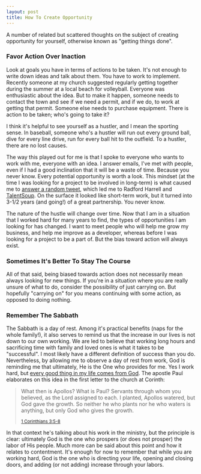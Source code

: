 ```yaml
---
layout: post
title: How To Create Opportunity
---
```

<p>A number of related but scattered thoughts on the subject of creating opportunity for yourself, otherwise known as "getting things done".</p>

<h3>Favor Action Over Inaction</h3>
<p>Look at goals you have in terms of actions to be taken.  It's not enough to write down ideas and talk about them. You have to work to implement.  Recently someone at my church suggested regularly getting together during the summer at a local beach for volleyball.  Everyone was enthusiastic about the idea.  But to make it happen, someone needs to contact the town and see if we need a permit, and if we do, to work at getting that permit. Someone else needs to purchase equipment.  There is action to be taken; who's going to take it?</p>

<p>I think it's helpful to see yourself as a hustler, and I mean the sporting sense.  In baseball, someone who's a hustler will run out every ground ball, dive for every line drive, run for every ball hit to the outfield.  To a hustler, there are no lost causes.</p>

<p>The way this played out for me is that I spoke to everyone who wants to work with me, everyone with an idea. I answer emails, I've met with people, even if I had a good inclination that it will be a waste of time.  Because you never know. Every potential opportunity is worth a look. This mindset (at the time I was looking for a project to be involved in long-term) is what caused me to <a href="https://twitter.com/saddington/status/4367475923">answer a random tweet</a>, which led me to Radford Harrell and <a href="https://talentsoup.com">TalentSoup</a>. On the surface it looked like short-term work, but it turned into 3-1/2 years (and going!) of a great partnership. You never know.</p>

<p>The nature of the hustle will change over time.  Now that I am in a situation that I worked hard for many years to find, the types of opportunities I am looking for has changed.  I want to meet people who will help me grow my business, and help me improve as a developer, whereas before I was looking for a project to be a part of. But the bias toward action will always exist.</p>

<h3>Sometimes It's Better To Stay The Course</h3>
<p>All of that said, being biased towards action does not necessarily mean always looking for new things.  If you're in a situation where you are really unsure of what to do, consider the possibility of just carrying on. But hopefully "carrying on" for you means continuing with some action, as opposed to doing nothing.</p>

<h3>Remember The Sabbath</h3>
<p>The Sabbath is a day of rest. Among it's practical benefits (naps for the whole family!), it also serves to remind us that the increase in our lives is not down to our own working.  We are led to believe that working long hours and sacrificing time with family and loved ones is what it takes to be "successful". I most likely have a different definition of success than you do. Nevertheless, by allowing me to observe a day of rest from work, God is reminding me that ultimately, He is the One who provides for me.  Yes I work hard, but <a href="http://www.biblegateway.com/passage/?search=James+1%3A17&version=NIV">every good thing in my life comes from God</a>. The apostle Paul elaborates on this idea in the first letter to the church at Corinth:
 <blockquote>
  <p>What then is Apollos? What is Paul? Servants through whom you believed, as the Lord assigned to each. I planted, Apollos watered, but God gave the growth. So neither he who plants nor he who waters is anything, but only God who gives the growth.</p>
  <small><a href="http://www.biblegateway.com/passage/?search=1+Corinthians+3%3A5-8&version=ESV">1 Corinthians 3:5-8</a></small>
</blockquote>

<p>In that context he's talking about his work in the ministry, but the principle is clear: ultimately God is the one who prospers (or does not prosper) the labor of His people. Much more can be said about this point and how it relates to contentment. It's enough for now to remember that while you are working hard, God is the one who is directing your life, opening and closing doors, and adding (or not adding) increase through your labors.</p>
